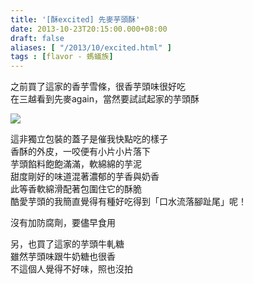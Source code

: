 ```yaml
---
title: '[酥excited] 先麥芋頭酥'
date: 2013-10-23T20:15:00.000+08:00
draft: false
aliases: [ "/2013/10/excited.html" ]
tags : [flavor - 螞蟻族]
---
```


之前買了這家的香芋雪條，很香芋頭味很好吃  
在三越看到先麥again，當然要試試起家的芋頭酥  

[![](https://4.bp.blogspot.com/-JzLLw2s_n4o/XCRR8G76_9I/AAAAAAAACCk/3CscnaJS1IwVzid431OYjutXijKy-k-TACLcBGAs/s640/78.jpg)](https://4.bp.blogspot.com/-JzLLw2s_n4o/XCRR8G76_9I/AAAAAAAACCk/3CscnaJS1IwVzid431OYjutXijKy-k-TACLcBGAs/s1600/78.jpg)

這非獨立包裝的蓋子是催我快點吃的樣子  
香酥的外皮，一咬便有小片小片落下  
芋頭餡料飽飽滿滿，軟綿綿的芋泥  
甜度剛好的味道混著濃郁的芋香與奶香  
此等香軟綿滑配著包圍住它的酥脆  
酷愛芋頭的我簡直覺得有種好吃得到「口水流落腳趾尾」呢！  
  
沒有加防腐劑，要儘早食用  
  
另，也買了這家的芋頭牛軋糖  
雖然芋頭味跟牛奶糖也很香  
不這個人覺得不好味，照也沒拍